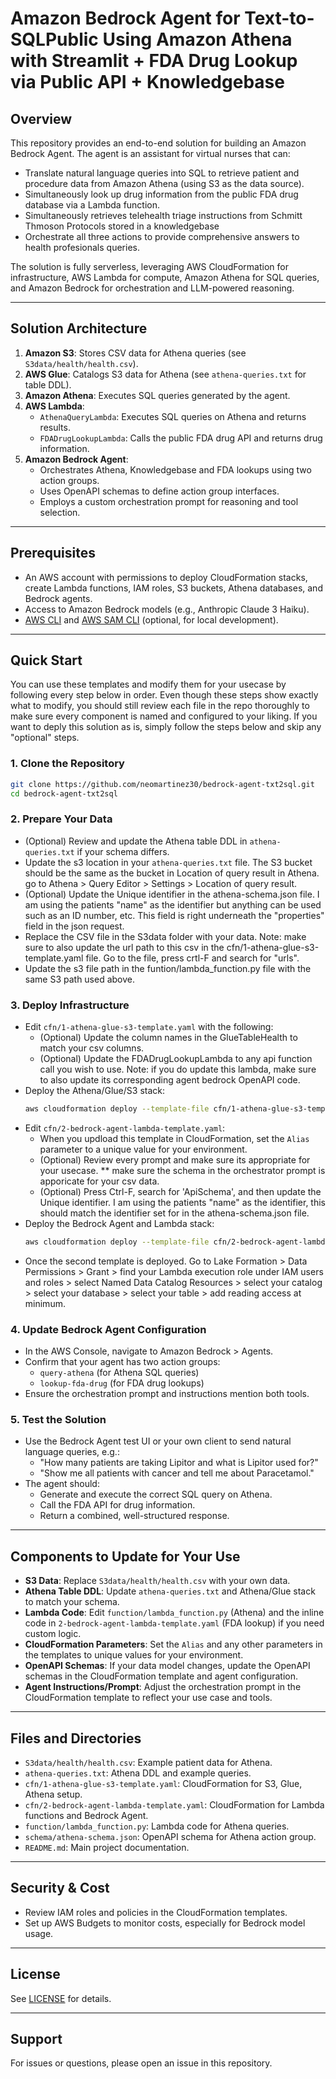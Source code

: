 # Amazon Bedrock Agent for Text-to-SQLPublic Using Amazon Athena with Streamlit + FDA Drug Lookup via Public API + Knowledgebase

## Overview
This repository provides an end-to-end solution for building an Amazon Bedrock Agent. The agent is an assistant for virtual nurses that can:
- Translate natural language queries into SQL to retrieve patient and procedure data from Amazon Athena (using S3 as the data source).
- Simultaneously look up drug information from the public FDA drug database via a Lambda function.
- Simultaneously retrieves telehealth triage instructions from Schmitt Thmoson Protocols stored in a knowledgebase
- Orchestrate all three actions to provide comprehensive answers to health profesionals queries.

The solution is fully serverless, leveraging AWS CloudFormation for infrastructure, AWS Lambda for compute, Amazon Athena for SQL queries, and Amazon Bedrock for orchestration and LLM-powered reasoning.

---

## Solution Architecture

1. **Amazon S3**: Stores CSV data for Athena queries (see `S3data/health/health.csv`).
2. **AWS Glue**: Catalogs S3 data for Athena (see `athena-queries.txt` for table DDL).
3. **Amazon Athena**: Executes SQL queries generated by the agent.
4. **AWS Lambda**:
   - `AthenaQueryLambda`: Executes SQL queries on Athena and returns results.
   - `FDADrugLookupLambda`: Calls the public FDA drug API and returns drug information.
5. **Amazon Bedrock Agent**:
   - Orchestrates Athena, Knowledgebase and FDA lookups using two action groups.
   - Uses OpenAPI schemas to define action group interfaces.
   - Employs a custom orchestration prompt for reasoning and tool selection.

---

## Prerequisites
- An AWS account with permissions to deploy CloudFormation stacks, create Lambda functions, IAM roles, S3 buckets, Athena databases, and Bedrock agents.
- Access to Amazon Bedrock models (e.g., Anthropic Claude 3 Haiku).
- [AWS CLI](https://aws.amazon.com/cli/) and [AWS SAM CLI](https://docs.aws.amazon.com/serverless-application-model/latest/developerguide/install-sam-cli.html) (optional, for local development).

---

## Quick Start
You can use these templates and modify them for your usecase by following every step below in order. Even though these steps show exactly what to modify, you should still review each file in the repo thoroughly to make sure every component is named and configured to your liking. If you want to deply this solution as is, simply follow the steps below and skip any "optional" steps.

### 1. Clone the Repository
```sh
git clone https://github.com/neomartinez30/bedrock-agent-txt2sql.git
cd bedrock-agent-txt2sql
```

### 2. Prepare Your Data
- (Optional) Review and update the Athena table DDL in `athena-queries.txt` if your schema differs.
- Update the s3 location in your `athena-queries.txt` file. The S3 bucket should be the same as the bucket in Location of query result in Athena. go to Athena > Query Editor > Settings > Location of query result.
- (Optional) Update the Unique identifier in the athena-schema.json file. I am using the patients "name" as the identifier but anything can be used such as an ID number, etc. This field is right underneath the "properties" field in the json request.
- Replace the CSV file in the S3data folder with your data. Note: make sure to also update the url path to this csv in the cfn/1-athena-glue-s3-template.yaml file. Go to the file, press crtl-F and search for "urls". 
- Update the s3 file path in the funtion/lambda_function.py file with the same S3 path used above.

### 3. Deploy Infrastructure
- Edit `cfn/1-athena-glue-s3-template.yaml` with the following:
    - (Optional) Update the column names in the GlueTableHealth to match your csv columns.
    - (Optional) Update the FDADrugLookupLambda to any api function call you wish to use. Note: if you do update this lambda, make sure to also update its corresponding agent bedrock OpenAPI code.
- Deploy the Athena/Glue/S3 stack:
  ```sh
  aws cloudformation deploy --template-file cfn/1-athena-glue-s3-template.yaml --stack-name athena-glue-s3-stack --capabilities CAPABILITY_NAMED_IAM
  ```
- Edit `cfn/2-bedrock-agent-lambda-template.yaml`:
  - When you updload this template in CloudFormation, set the `Alias` parameter to a unique value for your environment.
  - (Optional) Review every prompt and make sure its appropriate for your usecase. ** make sure the schema in the orchestrator prompt is apporicate for your csv data. 
  - (Optional) Press Ctrl-F, search for 'ApiSchema', and then update the Unique identifier. I am using the patients "name" as the identifier, this should match the identifier set for in the athena-schema.json file.
- Deploy the Bedrock Agent and Lambda stack:
  ```sh
  aws cloudformation deploy --template-file cfn/2-bedrock-agent-lambda-template.yaml --stack-name bedrock-agent-stack --capabilities CAPABILITY_NAMED_IAM
  ```
- Once the second template is deployed. Go to Lake Formation > Data Permissions > Grant > find your Lambda execution role under IAM users and roles > select Named Data Catalog Resources > select your catalog > select your database > select your table > add reading access at minimum. 

### 4. Update Bedrock Agent Configuration
- In the AWS Console, navigate to Amazon Bedrock > Agents.
- Confirm that your agent has two action groups:
  - `query-athena` (for Athena SQL queries)
  - `lookup-fda-drug` (for FDA drug lookups)
- Ensure the orchestration prompt and instructions mention both tools.

### 5. Test the Solution
- Use the Bedrock Agent test UI or your own client to send natural language queries, e.g.:
  - "How many patients are taking Lipitor and what is Lipitor used for?"
  - "Show me all patients with cancer and tell me about Paracetamol."
- The agent should:
  - Generate and execute the correct SQL query on Athena.
  - Call the FDA API for drug information.
  - Return a combined, well-structured response.

---

## Components to Update for Your Use

- **S3 Data**: Replace `S3data/health/health.csv` with your own data.
- **Athena Table DDL**: Update `athena-queries.txt` and Athena/Glue stack to match your schema.
- **Lambda Code**: Edit `function/lambda_function.py` (Athena) and the inline code in `2-bedrock-agent-lambda-template.yaml` (FDA lookup) if you need custom logic.
- **CloudFormation Parameters**: Set the `Alias` and any other parameters in the templates to unique values for your environment.
- **OpenAPI Schemas**: If your data model changes, update the OpenAPI schemas in the CloudFormation template and agent configuration.
- **Agent Instructions/Prompt**: Adjust the orchestration prompt in the CloudFormation template to reflect your use case and tools.

---

## Files and Directories
- `S3data/health/health.csv`: Example patient data for Athena.
- `athena-queries.txt`: Athena DDL and example queries.
- `cfn/1-athena-glue-s3-template.yaml`: CloudFormation for S3, Glue, Athena setup.
- `cfn/2-bedrock-agent-lambda-template.yaml`: CloudFormation for Lambda functions and Bedrock Agent.
- `function/lambda_function.py`: Lambda code for Athena queries.
- `schema/athena-schema.json`: OpenAPI schema for Athena action group.
- `README.md`: Main project documentation.

---

## Security & Cost
- Review IAM roles and policies in the CloudFormation templates.
- Set up AWS Budgets to monitor costs, especially for Bedrock model usage.

---

## License
See [LICENSE](LICENSE) for details.

---

## Support
For issues or questions, please open an issue in this repository.
